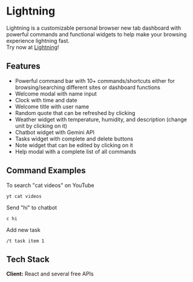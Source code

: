 
# Lightning

Lightning is a customizable personal browser new tab dashboard with powerful commands and functional widgets to help make your browsing experience lightning fast.  
Try now at [Lightning](https://tonymac129.github.io/lightning/)!
## Features

- Powerful command bar with 10+ commands/shortcuts either for browsing/searching different sites or dashboard functions
- Welcome modal with name input
- Clock with time and date
- Welcome title with user name
- Random quote that can be refreshed by clicking
- Weather widget with temperature, humidity, and description (change unit by clicking on it)
- Chatbot widget with Gemini API
- Tasks widget with complete and delete buttons
- Note widget that can be edited by clicking on it
- Help modal with a complete list of all commands


## Command Examples
To search "cat videos" on YouTube
```
yt cat videos
```
Send "hi" to chatbot
```
c hi
```
Add new task
```
/t task item 1
```


## Tech Stack

**Client:** React and several free APIs

